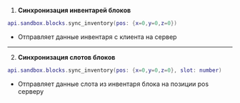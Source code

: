 1. **Синхронизация инвентарей блоков**
```lua
api.sandbox.blocks.sync_inventory(pos: {x=0,y=0,z=0})
```
   - Отправляет данные инвентаря с клиента на сервер
---
2. **Синхронизация слотов блоков**
```lua
api.sandbox.blocks.sync_inventory(pos: {x=0,y=0,z=0}, slot: number)
```
   - Отправляет данные слота из инвентаря блока на позиции pos серверу